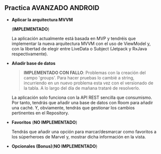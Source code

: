 ## Practica AVANZADO ANDROID

* **Aplicar la arquitectura MVVM** 	(**IMPLEMENTADO**)
	La aplicación actualmente está basada en MVP y tendréis que implementar la nueva arquitectura MVVM con el uso de ViewModel y, con la libertad de elegir entre LiveData o Subject (Jetpack y RxJava respectivamente).* **Añadir base de datos** 

	> **IMPLEMENTADO CON FALLO**: Problemas con la creación del campo 'groups'. Para hacer pruebas lo cambié a string, incurriendo en un nuevo problema esta vez con el versionado de la tabla. A lo largo del día de mañana trataré de resolverlo.	
	La aplicación solo funciona con la API REST sencilla que consumismo. Por tanto, tendrás que añadir una base de datos con Room para añadir una caché. Y, obviamente, tendrás que gestionar los cambios pertinentes en el Repository.* **Favoritos**
	(**NO IMPLEMENTADO**)	Tendrás que añadir una opción para marcar/desmarcar como favoritos a los súperheroes deMarvel y, mostrar dicha información en la vista.* **Opcionales (Bonus)**(**NO IMPLEMENTADO**)